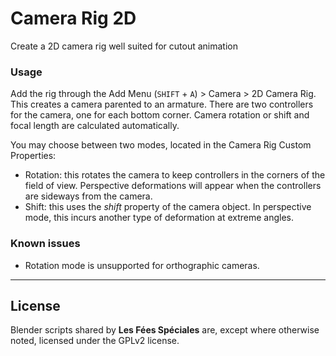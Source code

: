 # Camera Rig 2D
Create a 2D camera rig well suited for cutout animation

### Usage
Add the rig through the Add Menu (`SHIFT` + `A`) > Camera > 2D Camera Rig.
This creates a camera parented to an armature. There are two controllers for
the camera, one for each bottom corner. Camera rotation or shift and focal length
are calculated automatically.

You may choose between two modes, located in the Camera Rig Custom
Properties:
* Rotation: this rotates the camera to keep controllers in the corners of
the field of view. Perspective deformations will appear when the controllers
are sideways from the camera.
* Shift: this uses the *shift* property of the camera object. In perspective mode,
this incurs another type of deformation at extreme angles.

### Known issues
* Rotation mode is unsupported for orthographic cameras.

-----

## License

Blender scripts shared by **Les Fées Spéciales** are, except where
otherwise noted, licensed under the GPLv2 license.
